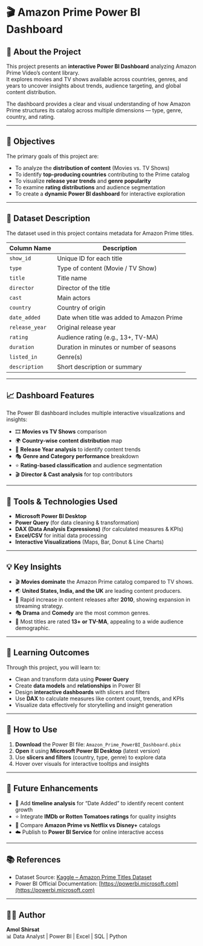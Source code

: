 # 🎬 Amazon Prime Power BI Dashboard

## 📘 About the Project
This project presents an **interactive Power BI Dashboard** analyzing Amazon Prime Video’s content library.  
It explores movies and TV shows available across countries, genres, and years to uncover insights about trends, audience targeting, and global content distribution.

The dashboard provides a clear and visual understanding of how Amazon Prime structures its catalog across multiple dimensions — type, genre, country, and rating.

---

## 🎯 Objectives
The primary goals of this project are:

- To analyze the **distribution of content** (Movies vs. TV Shows)
- To identify **top-producing countries** contributing to the Prime catalog
- To visualize **release year trends** and **genre popularity**
- To examine **rating distributions** and audience segmentation
- To create a **dynamic Power BI dashboard** for interactive exploration

---

## 🧮 Dataset Description
The dataset used in this project contains metadata for Amazon Prime titles.

| **Column Name** | **Description** |
|------------------|-----------------|
| `show_id` | Unique ID for each title |
| `type` | Type of content (Movie / TV Show) |
| `title` | Title name |
| `director` | Director of the title |
| `cast` | Main actors |
| `country` | Country of origin |
| `date_added` | Date when title was added to Amazon Prime |
| `release_year` | Original release year |
| `rating` | Audience rating (e.g., 13+, TV-MA) |
| `duration` | Duration in minutes or number of seasons |
| `listed_in` | Genre(s) |
| `description` | Short description or summary |

---

## 📈 Dashboard Features
The Power BI dashboard includes multiple interactive visualizations and insights:

- 🎞 **Movies vs TV Shows** comparison  
- 🌍 **Country-wise content distribution** map  
- 📅 **Release Year analysis** to identify content trends  
- 🎭 **Genre and Category performance** breakdown  
- ⭐ **Rating-based classification** and audience segmentation  
- 🎬 **Director & Cast analysis** for top contributors  

---

## 🧰 Tools & Technologies Used
- **Microsoft Power BI Desktop**
- **Power Query** (for data cleaning & transformation)
- **DAX (Data Analysis Expressions)** (for calculated measures & KPIs)
- **Excel/CSV** for initial data processing
- **Interactive Visualizations** (Maps, Bar, Donut & Line Charts)

---

## 💡 Key Insights
- 🎬 **Movies dominate** the Amazon Prime catalog compared to TV shows.  
- 🌏 **United States, India, and the UK** are leading content producers.  
- 📆 Rapid increase in content releases after **2010**, showing expansion in streaming strategy.  
- 🎭 **Drama** and **Comedy** are the most common genres.  
- 🔞 Most titles are rated **13+ or TV-MA**, appealing to a wide audience demographic.

---

## 🧠 Learning Outcomes
Through this project, you will learn to:

- Clean and transform data using **Power Query**
- Create **data models** and **relationships** in Power BI
- Design **interactive dashboards** with slicers and filters
- Use **DAX** to calculate measures like content count, trends, and KPIs
- Visualize data effectively for storytelling and insight generation

---

## 🚀 How to Use
1. **Download** the Power BI file: `Amazon_Prime_PowerBI_Dashboard.pbix`
2. **Open** it using **Microsoft Power BI Desktop** (latest version)
3. Use **slicers and filters** (country, type, genre) to explore data
4. Hover over visuals for interactive tooltips and insights

---

## 🔮 Future Enhancements
- 📆 Add **timeline analysis** for “Date Added” to identify recent content growth
- ⭐ Integrate **IMDb or Rotten Tomatoes ratings** for quality insights
- 🎯 Compare **Amazon Prime vs Netflix vs Disney+** catalogs
- ☁️ Publish to **Power BI Service** for online interactive access

---

## 📚 References
- Dataset Source: [Kaggle – Amazon Prime Titles Dataset](https://www.kaggle.com/datasets)
- Power BI Official Documentation: [https://powerbi.microsoft.com](https://powerbi.microsoft.com)

---

## 👨‍💻 Author
**Amol Shirsat**  
📊 Data Analyst | Power BI | Excel | SQL | Python  

